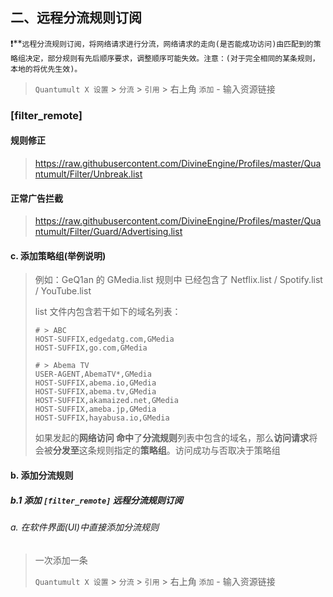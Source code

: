 

## 二、远程分流规则订阅

❗️**`远程分流规则订阅，将网络请求进行分流，网络请求的走向(是否能成功访问)由匹配到的策略组决定，部分规则有先后顺序要求，调整顺序可能失效。注意：(对于完全相同的某条规则，本地的将优先生效)。`
> `Quantumult X 设置` > `分流` > `引用` > 右上角 `添加` - 输入资源链接
### [filter_remote]

#### 规则修正

> https://raw.githubusercontent.com/DivineEngine/Profiles/master/Quantumult/Filter/Unbreak.list
>

#### 正常广告拦截

> https://raw.githubusercontent.com/DivineEngine/Profiles/master/Quantumult/Filter/Guard/Advertising.list
>

#### c. 添加策略组(举例说明)


> 例如：GeQ1an 的 GMedia.list 规则中 已经包含了 Netflix.list / Spotify.list / YouTube.list
>
> list 文件内包含若干如下的域名列表：
>
> ```
> # > ABC
> HOST-SUFFIX,edgedatg.com,GMedia
> HOST-SUFFIX,go.com,GMedia
> 
> # > Abema TV
> USER-AGENT,AbemaTV*,GMedia
> HOST-SUFFIX,abema.io,GMedia
> HOST-SUFFIX,abema.tv,GMedia
> HOST-SUFFIX,akamaized.net,GMedia
> HOST-SUFFIX,ameba.jp,GMedia
> HOST-SUFFIX,hayabusa.io,GMedia
> ```
>
> 如果发起的**网络访问 命中**了**分流规则**列表中包含的域名，那么**访问请求**将会被**分发至**这条规则指定的**策略组**。访问成功与否取决于策略组

#### b. 添加分流规则

##### b.1 **添加** `[filter_remote]` 远程分流规则订阅

###### a. 在软件界面(UI)中直接添加分流规则

> 一次添加一条
>
> `Quantumult X 设置` > `分流` > `引用` > 右上角 `添加` - 输入资源链接
